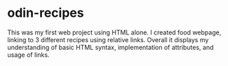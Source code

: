 # odin-recipes
This was my first web project using HTML alone. I created food webpage, linking to 3 different recipes using relative links. Overall it displays my understanding of basic HTML syntax, implementation of attributes, and usage of links.